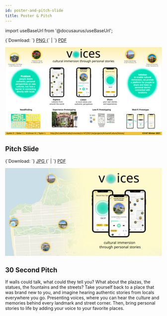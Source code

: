 ```yaml
---
id: poster-and-pitch-slide
title: Poster & Pitch 
---
```


import useBaseUrl from '@docusaurus/useBaseUrl';

<p>
  {`Download: `}
  <a
    target="_blank"
    href={useBaseUrl("assets/voices-poster-image.png")}>
    PNG
  </a>
  {` | `}
  <a
    target="_blank"
    href={useBaseUrl("assets/voices-final-poster.pdf")}>
    PDF
  </a>
</p>


![Voices Poster](/assets/voices-poster-image.png)

## Pitch Slide

<p>
  {`Download: `}
  <a
    target="_blank"
    href={useBaseUrl("assets/voices-pitch-slide-image.jpg")}>
    JPG
  </a>
  {` | `}
  <a
    target="_blank"
    href={useBaseUrl("assets/voices-pitch-slide.pdf")}>
    PDF
  </a>
</p>

![Voices Pitch Slide](/assets/voices-pitch-slide-image.jpg)

## 30 Second Pitch

If walls could talk, what could they tell you? What about the plazas, the statues, the fountains and the streets? 
Take yourself back to a place that was brand new to you, and imagine hearing authentic stories from locals everywhere you go. 
Presenting voices, where you can hear the culture and memories behind every landmark and street corner. 
Then, bring personal stories to life by adding your voice to your favorite places.

